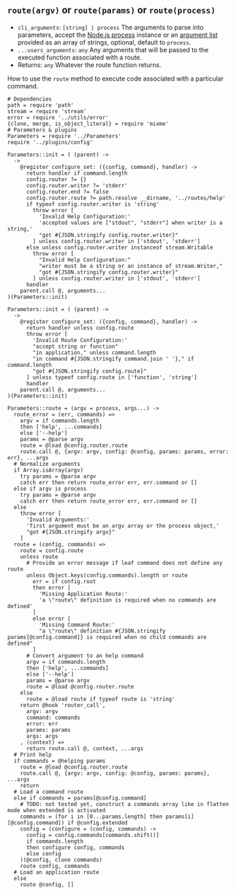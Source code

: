 
## `route(argv)` or `route(params)` or `route(process)`

* `cli_arguments`: `[string] | process` The arguments to parse into parameters, accept the [Node.js process](https://nodejs.org/api/process.html) instance or an [argument list](https://nodejs.org/api/process.html#process_process_argv) provided as an array of strings, optional, default to `process`.
* `...users_arguments`: `any` Any arguments that will be passed to the executed function associated with a route.
* Returns: `any` Whatever the route function returns.

How to use the `route` method to execute code associated with a particular command.

    # Dependencies
    path = require 'path'
    stream = require 'stream'
    error = require '../utils/error'
    {clone, merge, is_object_literal} = require 'mixme'
    # Parameters & plugins
    Parameters = require '../Parameters'
    require '../plugins/config'

    Parameters::init = ( (parent) ->
      ->
        @register configure_set: ({config, command}, handler) ->
          return handler if command.length
          config.router ?= {}
          config.router.writer ?= 'stderr'
          config.router.end ?= false
          config.router.route ?= path.resolve __dirname, '../routes/help'
          if typeof config.router.writer is 'string'
            throw error [
              'Invalid Help Configuration:'
              'accepted values are ["stdout", "stderr"] when writer is a string,'
              "got #{JSON.stringify config.router.writer}"
            ] unless config.router.writer in ['stdout', 'stderr']
          else unless config.router.writer instanceof stream.Writable
            throw error [
              "Invalid Help Configuration:"
              "writer must be a string or an instance of stream.Writer,"
              "got #{JSON.stringify config.router.writer}"
            ] unless config.router.writer in ['stdout', 'stderr']
          handler
        parent.call @, arguments...
    )(Parameters::init)
    
    Parameters::init = ( (parent) ->
      ->
        @register configure_set: ({config, command}, handler) ->
          return handler unless config.route
          throw error [
            'Invalid Route Configuration:'
            "accept string or function"
            "in application," unless command.length
            "in command #{JSON.stringify command.join ' '}," if command.length
            "got #{JSON.stringify config.route}"
          ] unless typeof config.route in ['function', 'string']
          handler
        parent.call @, arguments...
    )(Parameters::init)
    
    Parameters::route = (argv = process, args...) ->
      route_error = (err, commands) =>
        argv = if commands.length
        then ['help', ...commands]
        else ['--help']
        params = @parse argv
        route = @load @config.router.route
        route.call @, {argv: argv, config: @config, params: params, error: err}, ...args
      # Normalize arguments
      if Array.isArray(argv)
        try params = @parse argv
        catch err then return route_error err, err.command or []
      else if argv is process
        try params = @parse argv
        catch err then return route_error err, err.command or []
      else
        throw error [
          'Invalid Arguments:'
          'first argument must be an argv array or the process object,'
          "got #{JSON.stringify argv}"
        ]
      route = (config, commands) =>
        route = config.route
        unless route
          # Provide an error message if leaf command does not define any route
          unless Object.keys(config.commands).length or route
            err = if config.root
            then error [
              'Missing Application Route:'
              'a \"route\" definition is required when no commands are defined'
            ]
            else error [
              'Missing Command Route:'
              "a \"route\" definition #{JSON.stringify params[@config.command]} is required when no child commands are defined"
            ]
          # Convert argument to an help command
          argv = if commands.length
          then ['help', ...commands]
          else ['--help']
          params = @parse argv
          route = @load @config.router.route
        else
          route = @load route if typeof route is 'string'
        return @hook 'router_call',
          argv: argv
          command: commands
          error: err
          params: params
          args: args
        , (context) =>
          return route.call @, context, ...args
      # Print help
      if commands = @helping params
        route = @load @config.router.route
        route.call @, {argv: argv, config: @config, params: params}, ...args
        return
      # Load a command route
      else if commands = params[@config.command]
        # TODO: not tested yet, construct a commands array like in flatten mode when extended is activated
        commands = (for i in [0...params.length] then params[i][@config.command]) if @config.extended
        config = (configure = (config, commands) ->
          config = config.commands[commands.shift()]
          if commands.length
          then configure config, commands
          else config
        )(@config, clone commands)
        route config, commands
      # Load an application route
      else
        route @config, []
